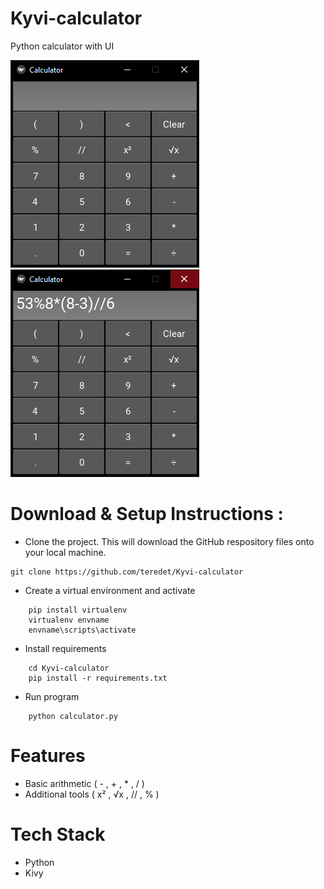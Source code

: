 # Kyvi-calculator

Python calculator with UI

![alt text](img/1.png) 
![alt text](img/2.png) 

# Download & Setup Instructions :
* Clone the project. This will download the GitHub respository files onto your local machine.</br>
```Shell
git clone https://github.com/teredet/Kyvi-calculator
```
* Create a virtual environment and activate
```Shell
    pip install virtualenv
    virtualenv envname
    envname\scripts\activate
```
* Install requirements
```Shell
    cd Kyvi-calculator
    pip install -r requirements.txt
```
* Run program
```Shell
    python calculator.py
```

# Features
* Basic arithmetic ( - , + , * , / )
* Additional tools ( х² , √x , // , % )
# Tech Stack
* Python
* Kivy